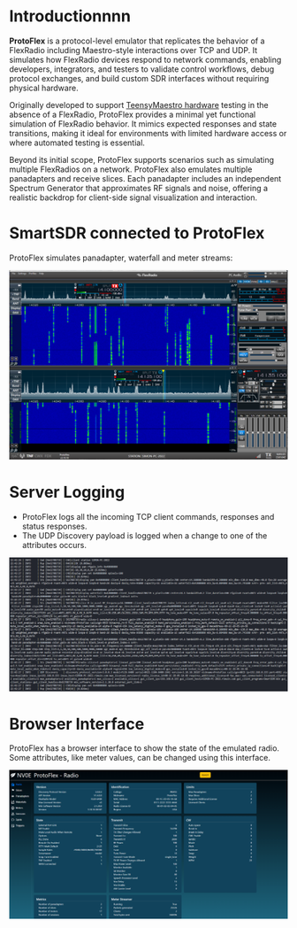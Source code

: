 # Introductionnnn

**ProtoFlex** is a protocol-level emulator that replicates the behavior of a FlexRadio including Maestro-style interactions over TCP and UDP. It simulates how FlexRadio devices respond to network commands, enabling developers, integrators, and testers to validate control workflows, debug protocol exchanges, and build custom SDR interfaces without requiring physical hardware.

Originally developed to support [TeensyMaestro hardware](https://github.com/rimuadmin/TeensyMaestro-Hardware) testing in the absence of a FlexRadio, ProtoFlex provides a minimal yet functional simulation of FlexRadio behavior. It mimics expected responses and state transitions, making it ideal for environments with limited hardware access or where automated testing is essential.

Beyond its initial scope, ProtoFlex supports scenarios such as simulating multiple FlexRadios on a network. ProtoFlex also emulates multiple panadapters and receive slices. Each panadapter includes an independent Spectrum Generator that approximates RF signals and noise, offering a realistic backdrop for client-side signal visualization and interaction.

# SmartSDR connected to ProtoFlex
ProtoFlex simulates panadapter, waterfall and meter streams:

![SmartSDR Connected](https://github.com/rimuadmin/ProtoFlex/blob/main/images/smart_sdr.png)

# Server Logging
- ProtoFlex logs all the incoming TCP client commands, responses and status responses. 
- The UDP Discovery payload is logged when a change to one of the attributes occurs.

![ProtoFlex Log](https://github.com/rimuadmin/ProtoFlex/blob/main/images/protoflex_log.png "ProtoFlex Log")

# Browser Interface
ProtoFlex has a browser interface to show the state of the emulated radio. Some attributes, like meter values, can be changed using this interface.

![ProtoFlex Main Page](https://github.com/rimuadmin/ProtoFlex/blob/main/images/protoflex_main.png "ProtoFlex Main Page")


